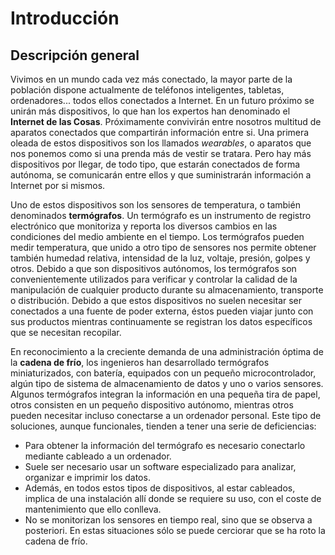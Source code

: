 # Introducción

## Descripción general

Vivimos en un mundo cada vez más conectado, la mayor parte de la población dispone actualmente de teléfonos inteligentes, tabletas, ordenadores... todos ellos conectados a Internet. En un futuro próximo se unirán más dispositivos, lo que han los expertos han denominado el **Internet de las Cosas**. Próximamente convivirán entre nosotros multitud de aparatos conectados que compartirán información entre si. Una primera oleada de estos dispositivos son los llamados *wearables*, o aparatos que nos ponemos como si una prenda más de vestir se tratara. Pero hay más dispositivos por llegar, de todo tipo, que estarán conectados de forma autónoma, se comunicarán entre ellos y que suministrarán información a Internet por si mismos.

Uno de estos dispositivos son los sensores de temperatura, o también denominados **termógrafos**. Un termógrafo es un instrumento de registro electrónico que monitoriza y reporta los diversos cambios en las condiciones del medio ambiente en el tiempo. Los termógrafos pueden medir temperatura, que unido a otro tipo de sensores nos permite obtener también humedad relativa, intensidad de la luz, voltaje, presión, golpes y otros. Debido a que son dispositivos autónomos, los termógrafos son convenientemente utilizados para verificar y controlar la calidad de la manipulación de cualquier producto durante su almacenamiento, transporte o distribución. Debido a que estos dispositivos no suelen necesitar ser conectados a una fuente de poder externa, éstos pueden viajar junto con sus productos mientras continuamente se registran los datos específicos que se necesitan recopilar.

En reconocimiento a la creciente demanda de una administración óptima de la **cadena de frío**, los ingenieros han desarrollado termógrafos miniaturizados, con batería, equipados con un pequeño microcontrolador, algún tipo de sistema de almacenamiento de datos y uno o varios sensores. Algunos termógrafos integran la información en una pequeña tira de papel, otros consisten en un pequeño dispositivo autónomo, mientras otros pueden necesitar incluso conectarse a un ordenador personal. Este tipo de soluciones, aunque funcionales, tienden a tener una serie de deficiencias:

- Para obtener la información del termógrafo es necesario conectarlo mediante cableado a un ordenador.
- Suele ser necesario usar un software especializado para analizar, organizar e imprimir los datos.
- Además, en todos estos tipos de dispositivos, al estar cableados, implica de una instalación allí donde se requiere su uso, con el coste de mantenimiento que ello conlleva.
- No se monitorizan los sensores en tiempo real, sino que se observa a posteriori. En estas situaciones sólo se puede cerciorar que se ha roto la cadena de frío.



